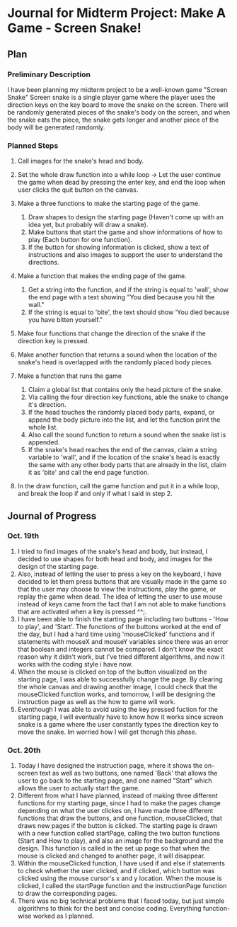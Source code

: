 # Journal for Midterm Project: Make A Game - Screen Snake!
## Plan
### Preliminary Description
I have been planning my midterm project to be a well-known game "Screen Snake"
Screen snake is a single player game where the player uses the direction keys on the key board to move the snake on the screen. There will be randomly generated pieces of the snake's body on the screen, and when the snake eats the piece, the snake gets longer and another piece of the body will be generated randomly.

### Planned Steps
1. Call images for the snake's head and body.

2. Set the whole draw function into a while loop -> Let the user continue the game when dead by pressing the enter key, and end the loop when user clicks the quit button on the canvas.

3. Make a three functions to make the starting page of the game.
   1. Draw shapes to design the starting page (Haven't come up with an idea yet, but probably will draw a snake).
   2. Make buttons that start the game and show informations of how to play (Each button for one function).
   3. If the button for showing information is clicked, show a text of instructions and also images to support the user to understand the directions.

4. Make a function that makes the ending page of the game.
   1. Get a string into the function, and if the string is equal to 'wall', show the end page with a text showing "You died because you hit the wall."
   2. If the string is equal to 'bite', the text should show 'You died because you have bitten yourself."

5. Make four functions that change the direction of the snake if the direction key is pressed.

6. Make another function that returns a sound when the location of the snake's head is overlapped with the randomly placed body pieces.

7. Make a function that runs the game
   1. Claim a global list that contains only the head picture of the snake.
   2. Via calling the four direction key functions, able the snake to change it's direction.
   3. If the head touches the randomly placed body parts, expand, or append the body picture into the list, and let the function print the whole list.
   4. Also call the sound function to return a sound when the snake list is appended.
   5. If the snake's head reaches the end of the canvas, claim a string variable to 'wall', and if the location of the snake's head is exactly the same with any        other body parts that are already in the list, claim it as 'bite' and call the end page function.

8. In the draw function, call the game function and put it in a while loop, and break the loop if and only if what I said in step 2.

## Journal of Progress
### Oct. 19th
1. I tried to find images of the snake's head and body, but instead, I decided to use shapes for both head and body, and images for the design of the starting page.
2. Also, instead of letting the user to press a key on the keyboard, I have decided to let them press buttons that are visually made in the game so that the user may choose to view the instructions, play the game, or replay the game when dead. The idea of letting the user to use mouse instead of keys came from the fact that I am not able to make functions that are activated when a key is pressed ^^;.
3. I have been able to finish the starting page including two buttons - 'How to play', and 'Start'. The functions of the buttons worked at the end of the day, but I had a hard time using 'mouseClicked' functions and if statements with mouseX and mouseY variables since there was an error that boolean and integers cannot be compared. I don't know the exact reason why it didn't work, but I've tried different algorithms, and now it works with the coding style i have now.
4. When the mouse is clicked on top of the button visualized on the starting page, I was able to successfully change the page. By clearing the whole canvas and drawing another image, I could check that the mouseClicked function works, and tomorrow, I will be designing the instruction page as well as the how to game will work.
5. Eventhough I was able to avoid using the key pressed fuction for the starting page, I will eventually have to know how it works since screen snake is a game where the user constantly types the direction key to move the snake. Im worried how I will get thorugh this phase.

### Oct. 20th
1. Today I have designed the instruction page, where it shows the on-screen text as well as two buttons, one named 'Back' that allows the user to go back to the starting page, and one named "Start" which allows the user to actually start the game.
2. Different from what I have planned, instead of making three different functions for my starting page, since I had to make the pages change depending on what the user clickes on, I have made three different functions that draw the buttons, and one function, mouseClicked, that draws new pages if the button is clicked. The starting page is drawn with a new function called startPage, calling the two button functions (Start and How to play), and also an image for the background and the design. This function is called in the set up page so that when the mouse is clicked and changed to another page, it will disappear.
3. Within the mouseClicked function, I have used if and else if statements to check whether the user clicked, and if clicked, which button was clicked using the mouse cursor's x and y location. When the mouse is clicked, I called the startPage function and the instructionPage function to draw the corresponding pages.
4. There was no big technical problems that I faced today, but just simple algorithms to think for the best and concise coding. Everything function-wise worked as I planned.
